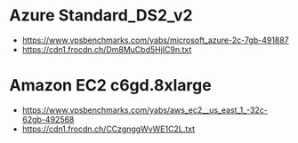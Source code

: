 # Azure Standard_DS2_v2
- https://www.vpsbenchmarks.com/yabs/microsoft_azure-2c-7gb-491887
- https://cdn1.frocdn.ch/Dm8MuCbd5HjIC9n.txt
# Amazon EC2 c6gd.8xlarge
- https://www.vpsbenchmarks.com/yabs/aws_ec2__us_east_1_-32c-62gb-492568
- https://cdn1.frocdn.ch/CCzgnggWvWE1C2L.txt

